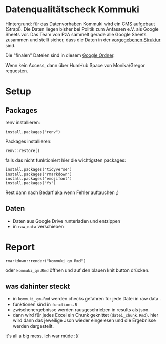 # Datenqualitätscheck Kommuki

HIntergrund: für das Datenvorhaben Kommuki wird ein CMS aufgebaut (Strapi). 
Die Daten liegen bisher bei Politik zum Anfassen e.V. als Google Sheets vor. 
Das Team von PzA sammelt gerade alle Google Sheets zusammen und stellt sicher, dass
die Daten in der [vorgegebenen Struktur](https://docs.google.com/spreadsheets/d/15cjCGNZHcAofvpUDDrsclkAp1BvolZFoO3GZetkFfE4/edit#gid=0) sind.

Die "finalen" Dateien sind in diesem [Google Ordner](https://drive.google.com/drive/folders/1ymtUBRhxO4o-yVhQ8hWD9AgPka-5MA6R).

Wenn kein Access, dann über HumHub Space von Monika/Gregor requesten.


# Setup

## Packages 

renv installieren: 

```
install.packages("renv")
```

Packages installieren:

```
renv::restore()
```

falls das nicht funktioniert hier die wichtigsten packages:

```
install.packages("tidyverse")
install.packages("rmarkdown")
install.packages("emojifont")
install.packages("fs")
```

Rest dann nach Bedarf aka wenn Fehler auftauchen ;) 

## Daten 

- Daten aus Google Drive runterladen und entzippen
- in `raw_data` verschieben

# Report 

```
rmarkdown::render("kommuki_qm.Rmd")
```

oder `kommuki_qm.Rmd` öffnen und auf den blauen knit button drücken.


## was dahinter steckt
- in `kommuki_qm.Rmd` werden checks gefahren für jede Datei in raw data .
- funktionen sind in `functions.R`
- zwischenergebnisse werden rausgeschrieben in results als json.
- dann wird für jedes Excel ein Chunk geknittet (`datei_chunk.Rmd`). hier wird dann das jeweilige Json wieder eingelesen und die Ergebnisse werden dargestellt. 

it's all a big mess. ich war müde :((

